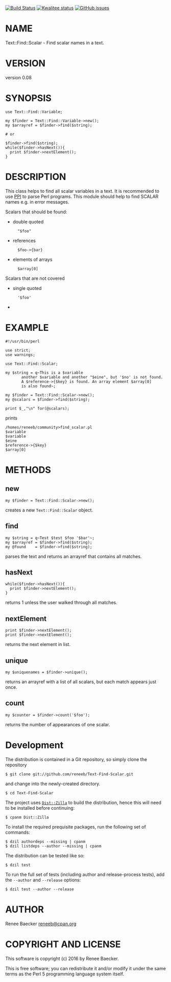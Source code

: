 [![Build Status](https://travis-ci.org/reneeb/Text-Find-Scalar.svg?branch=master)](https://travis-ci.org/reneeb/Text-Find-Scalar)
[![Kwalitee status](http://cpants.cpanauthors.org/dist/Text-Find-Scalar.png)](http://cpants.charsbar.org/dist/overview/Text-Find-Scalar)
[![GitHub issues](https://img.shields.io/github/issues/reneeb/Text-Find-Scalar.svg)](https://github.com/reneeb/Text-Find-Scalar/issues)

# NAME

Text::Find::Scalar - Find scalar names in a text.

# VERSION

version 0.08

# SYNOPSIS

    use Text::Find::Variable;
    
    my $finder = Text::Find::Variable->new();
    my $arrayref = $finder->find($string);
    
    # or
    
    $finder->find($string);
    while($finder->hasNext()){
      print $finder->nextElement();
    }

# DESCRIPTION

This class helps to find all scalar variables in a text. It is recommended to
use [PPI](https://metacpan.org/pod/PPI) to parse Perl programs. This module should help to find SCALAR names
e.g. in error messages.

Scalars that should be found:

- double quoted

        "$foo"

- references

        $foo->{bar}

- elements of arrays

        $array[0]

Scalars that are not covered

- single quoted

        '$foo'

-

# EXAMPLE

    #!/usr/bin/perl
    
    use strict;
    use warnings;
    
    use Text::Find::Scalar;
    
    my $string = q~This is a $variable
           another $variable and another "$eine", but '$no' is not found.
           A $reference->{$key} is found. An array element $array[0]
           is also found~;
    
    my $finder = Text::Find::Scalar->new();
    my @scalars = $finder->find($string);
    
    print $_,"\n" for(@scalars);

prints

    /homes/reneeb/community>find_scalar.pl
    $variable
    $variable
    $eine
    $reference->{$key}
    $array[0]

# METHODS

## new

    my $finder = Text::Find::Scalar->new();

creates a new `Text::Find::Scalar` object.

## find

    my $string = q~Test $test $foo '$bar'~;
    my $arrayref = $finder->find($string);
    my @found    = $finder->find($string);

parses the text and returns an arrayref that contains all matches.

## hasNext

    while($finder->hasNext()){
      print $finder->nextElement();
    }

returns 1 unless the user walked through all matches.

## nextElement

    print $finder->nextElement();
    print $finder->nextElement();

returns the next element in list.

## unique

    my $uniquenames = $finder->unique();

returns an arrayref with a list of all scalars, but each match appears just once.

## count

    my $counter = $finder->count('$foo');

returns the number of appearances of one scalar.



# Development

The distribution is contained in a Git repository, so simply clone the
repository

```
$ git clone git://github.com/reneeb/Text-Find-Scalar.git
```

and change into the newly-created directory.

```
$ cd Text-Find-Scalar
```

The project uses [`Dist::Zilla`](https://metacpan.org/pod/Dist::Zilla) to
build the distribution, hence this will need to be installed before
continuing:

```
$ cpanm Dist::Zilla
```

To install the required prequisite packages, run the following set of
commands:

```
$ dzil authordeps --missing | cpanm
$ dzil listdeps --author --missing | cpanm
```

The distribution can be tested like so:

```
$ dzil test
```

To run the full set of tests (including author and release-process tests),
add the `--author` and `--release` options:

```
$ dzil test --author --release
```

# AUTHOR

Renee Baecker <reneeb@cpan.org>

# COPYRIGHT AND LICENSE

This software is copyright (c) 2016 by Renee Baecker.

This is free software; you can redistribute it and/or modify it under
the same terms as the Perl 5 programming language system itself.
